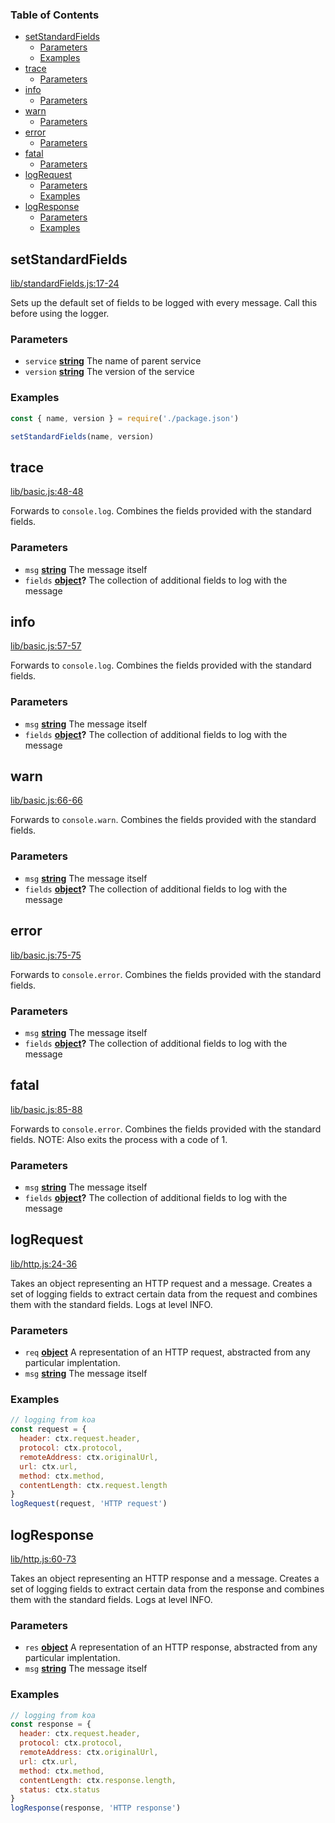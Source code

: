 ### Table of Contents

-   [setStandardFields][1]
    -   [Parameters][2]
    -   [Examples][3]
-   [trace][4]
    -   [Parameters][5]
-   [info][6]
    -   [Parameters][7]
-   [warn][8]
    -   [Parameters][9]
-   [error][10]
    -   [Parameters][11]
-   [fatal][12]
    -   [Parameters][13]
-   [logRequest][14]
    -   [Parameters][15]
    -   [Examples][16]
-   [logResponse][17]
    -   [Parameters][18]
    -   [Examples][19]

## setStandardFields

[lib/standardFields.js:17-24][20]

Sets up the default set of fields to be logged with every message.
Call this before using the logger.

### Parameters

-   `service` **[string][21]** The name of parent service
-   `version` **[string][21]** The version of the service

### Examples

```javascript
const { name, version } = require('./package.json')

setStandardFields(name, version)
```

## trace

[lib/basic.js:48-48][22]

Forwards to `console.log`.
Combines the fields provided with the standard fields.

### Parameters

-   `msg` **[string][21]** The message itself
-   `fields` **[object][23]?** The collection of additional fields to log with the message

## info

[lib/basic.js:57-57][24]

Forwards to `console.log`.
Combines the fields provided with the standard fields.

### Parameters

-   `msg` **[string][21]** The message itself
-   `fields` **[object][23]?** The collection of additional fields to log with the message

## warn

[lib/basic.js:66-66][25]

Forwards to `console.warn`.
Combines the fields provided with the standard fields.

### Parameters

-   `msg` **[string][21]** The message itself
-   `fields` **[object][23]?** The collection of additional fields to log with the message

## error

[lib/basic.js:75-75][26]

Forwards to `console.error`.
Combines the fields provided with the standard fields.

### Parameters

-   `msg` **[string][21]** The message itself
-   `fields` **[object][23]?** The collection of additional fields to log with the message

## fatal

[lib/basic.js:85-88][27]

Forwards to `console.error`.
Combines the fields provided with the standard fields.
NOTE: Also exits the process with a code of 1.

### Parameters

-   `msg` **[string][21]** The message itself
-   `fields` **[object][23]?** The collection of additional fields to log with the message

## logRequest

[lib/http.js:24-36][28]

Takes an object representing an HTTP request and a message.
Creates a set of logging fields to extract certain data from the request
and combines them with the standard fields.
Logs at level INFO.

### Parameters

-   `req` **[object][23]** A representation of an HTTP request, abstracted from any particular implentation.
-   `msg` **[string][21]** The message itself

### Examples

```javascript
// logging from koa
const request = {
  header: ctx.request.header,
  protocol: ctx.protocol,
  remoteAddress: ctx.originalUrl,
  url: ctx.url,
  method: ctx.method,
  contentLength: ctx.request.length
}
logRequest(request, 'HTTP request')
```

## logResponse

[lib/http.js:60-73][29]

Takes an object representing an HTTP response and a message.
Creates a set of logging fields to extract certain data from the response
and combines them with the standard fields.
Logs at level INFO.

### Parameters

-   `res` **[object][23]** A representation of an HTTP response, abstracted from any particular implentation.
-   `msg` **[string][21]** The message itself

### Examples

```javascript
// logging from koa
const response = {
  header: ctx.request.header,
  protocol: ctx.protocol,
  remoteAddress: ctx.originalUrl,
  url: ctx.url,
  method: ctx.method,
  contentLength: ctx.response.length,
  status: ctx.status
}
logResponse(response, 'HTTP response')
```

[1]: #setstandardfields

[2]: #parameters

[3]: #examples

[4]: #trace

[5]: #parameters-1

[6]: #info

[7]: #parameters-2

[8]: #warn

[9]: #parameters-3

[10]: #error

[11]: #parameters-4

[12]: #fatal

[13]: #parameters-5

[14]: #logrequest

[15]: #parameters-6

[16]: #examples-1

[17]: #logresponse

[18]: #parameters-7

[19]: #examples-2

[20]: https://git@github.com/:nicklanng/noderus/blob/39c0d742d6237d72ce71dcbe2e93f544f87dfefa/lib/standardFields.js#L17-L24 "Source code on GitHub"

[21]: https://developer.mozilla.org/docs/Web/JavaScript/Reference/Global_Objects/String

[22]: https://git@github.com/:nicklanng/noderus/blob/39c0d742d6237d72ce71dcbe2e93f544f87dfefa/lib/basic.js#L48-L48 "Source code on GitHub"

[23]: https://developer.mozilla.org/docs/Web/JavaScript/Reference/Global_Objects/Object

[24]: https://git@github.com/:nicklanng/noderus/blob/39c0d742d6237d72ce71dcbe2e93f544f87dfefa/lib/basic.js#L57-L57 "Source code on GitHub"

[25]: https://git@github.com/:nicklanng/noderus/blob/39c0d742d6237d72ce71dcbe2e93f544f87dfefa/lib/basic.js#L66-L66 "Source code on GitHub"

[26]: https://git@github.com/:nicklanng/noderus/blob/39c0d742d6237d72ce71dcbe2e93f544f87dfefa/lib/basic.js#L75-L75 "Source code on GitHub"

[27]: https://git@github.com/:nicklanng/noderus/blob/39c0d742d6237d72ce71dcbe2e93f544f87dfefa/lib/basic.js#L85-L88 "Source code on GitHub"

[28]: https://git@github.com/:nicklanng/noderus/blob/39c0d742d6237d72ce71dcbe2e93f544f87dfefa/lib/http.js#L24-L36 "Source code on GitHub"

[29]: https://git@github.com/:nicklanng/noderus/blob/39c0d742d6237d72ce71dcbe2e93f544f87dfefa/lib/http.js#L60-L73 "Source code on GitHub"
